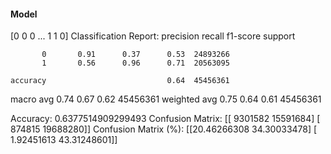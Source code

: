 #### Model
[0 0 0 ... 1 1 0]
Classification Report:
              precision    recall  f1-score   support

           0       0.91      0.37      0.53  24893266
           1       0.56      0.96      0.71  20563095

    accuracy                           0.64  45456361
   macro avg       0.74      0.67      0.62  45456361
weighted avg       0.75      0.64      0.61  45456361

Accuracy: 0.6377514909299493
Confusion Matrix:
[[ 9301582 15591684]
 [  874815 19688280]]
Confusion Matrix (%):
[[20.46266308 34.30033478]
 [ 1.92451613 43.31248601]]
